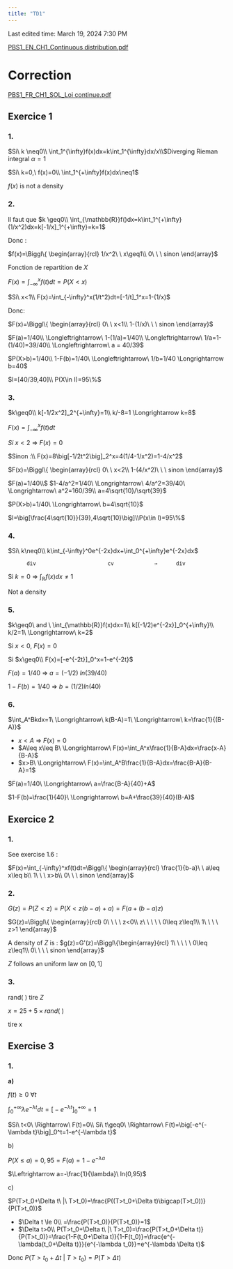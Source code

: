 ```yaml
---
title: "TD1"
---
```

Last edited time: March 19, 2024 7:30 PM

[PBS1_EN_CH1_Continuous distribution.pdf](TD1/PBS1_EN_CH1_Continuous_distribution.pdf)

# Correction

[PBS1_FR_CH1_SOL_Loi continue.pdf](TD1/PBS1_FR_CH1_SOL_Loi_continue.pdf)

## Exercice 1

### 1.

$Si\ k \neq0\\
\int_1^{\infty}f(x)dx=k\int_1^{\infty}dx/x\\$Diverging Rieman integral $\alpha=1$

$Si\ k=0,\ f(x)=0\\
\int_1^{+\infty}f(x)dx\neq1$

$f(x)$ is not a density

### 2.

Il faut que $k \geq0\\
\int_{\mathbb{R}}f()dx=k\int_1^{+\infty}(1/x^2)dx=k[-1/x]_1^{+\infty}=k=1$

Donc :

$f(x)=\Biggl\{  \begin{array}{rcl}
1/x^2\ \ x\geq1\\
0\ \ \ sinon
\end{array}$

Fonction de repartition de $X$

$F(x)=\int_{-\infty}^xf(t)dt=P(X<x)$

$Si\ x<1\\
F(x)=\int_{-\infty}^x(1/t^2)dt=[-1/t]_1^x=1-(1/x)$

Donc:

$F(x)=\Biggl\{  \begin{array}{rcl}
0\ \ x<1\\
1-(1/x)\ \ \ sinon
\end{array}$

$F(a)=1/40\\ \Longleftrightarrow\ 1-(1/a)=1/40\\ \Longleftrightarrow\ 1/a=1-(1/40)=39/40\\
\Longleftrightarrow\ a = 40/39$

$P(X>b)=1/40\\
1-F(b)=1/40\ \Longleftrightarrow\ 1/b=1/40 \Longrightarrow b=40$

$I=[40/39,40]\\
P(X\in I)=95\%$

### 3.

$k\geq0\\
k[-1/2x^2]_2^{+\infty}=1\\
k/-8=1 \Longrightarrow k=8$

$F(x)=\int_{-\infty}^xf(t)dt$

$Si\ x<2\ \Longrightarrow\ F(x)=0$

$Sinon :\\
F(x)=8\big[-1/2t^2\big]_2^x=4(1/4-1/x^2)=1-4/x^2$

$F(x)=\Biggl\{  \begin{array}{rcl}
0\ \ x<2\\
1-(4/x^2)\ \ \ sinon
\end{array}$

$F(a)=1/40\\$
$1-4/a^2=1/40\ \Longrightarrow\ 4/a^2=39/40\ \Longrightarrow\ a^2=160/39\\ a=4\sqrt{10}/\sqrt{39}$

$P(X>b)=1/40\ \Longrightarrow\ b=4\sqrt{10}$

$I=\big[\frac{4\sqrt{10}}{39},4\sqrt{10}\big]\\P(x\in I)=95\%$

### 4.

$Si\ k\neq0\\
k\int_{-\infty}^0e^{-2x}dx+\int_0^{+\infty}e^{-2x}dx$

          div                       cv             →      div

Si $k=0\ \Longrightarrow\ \int_{\mathbb{R}}f(x)dx\neq1$

Not a density

### 5.

$k\geq0\ and \ \int_{\mathbb{R}}f(x)dx=1\\
k[(-1/2)e^{-2x}]_0^{+\infty}\\
k/2=1\ \Longrightarrow\ k=2$

Si $x<0,\ F(x)=0$

Si $x\geq0\\
F(x)=[-e^{-2t}]_0^x=1-e^{-2t}$

$F(a)=1/40 \ \Longrightarrow\ a=(-1/2)\ ln(39/40)$

$1-F(b)=1/40\ \Longrightarrow\ b=(1/2)ln(40)$

### 6.

$\int_A^Bkdx=1\ \Longrightarrow\ k(B-A)=1\ \Longrightarrow\ k=\frac{1}{(B-A)}$

- $x<A\ \Longrightarrow\ F(x)=0$
- $A\leq x\leq B\ \Longrightarrow\ F(x)=\int_A^x\frac{1}{B-A}dx=\frac{x-A}{B-A}$
- $x>B\ \Longrightarrow\ F(x)=\int_A^B\frac{1}{B-A}dx=\frac{B-A}{B-A}=1$

$F(a)=1/40\ \Longrightarrow\ a=\frac{B-A}{40}+A$

$1-F(b)=\frac{1}{40}\ \Longrightarrow\ b=A+\frac{39}{40}(B-A)$

## Exercice 2

### 1.

See exercise 1.6 :

$F(x)=\int_{-\infty}^xf(t)dt=\Biggl\{ \begin{array}{rcl}
\frac{1}{b-a}\ \ a\leq x\leq b\\
1\ \ \ x>b\\
0\ \ \ sinon
\end{array}$

### 2.

$G(z)=P(Z<z)=P\big(X<z(b-a)+a\big)=F(a+(b-a)z)$

$G(z)=\Biggl\{ \begin{array}{rcl}
0\ \ \ \ z<0\\
z\ \ \ \ \ 0\leq z\leq1\\
1\ \ \ \ z>1
\end{array}$

A density of $Z$ is :
$g(z)=G'(z)=\Biggl\{\begin{array}{rcl}
1\ \ \ \ \ 0\leq z\leq1\\
0\ \ \ \ sinon
\end{array}$

$Z$ follows an uniform law on $[0,1]$

### 3.

rand( ) tire $Z$

$x=25+5\times rand(\ )$

tire x

## Exercise 3

### 1.

**a)**

$f(t)\geq0\ \forall t$

$\int_0^{+\infty}\lambda e^{-\lambda t}dt=\big[-e^{-\lambda t}\big]_0^{+\infty}=1$

$Si\ t<0\ \Rightarrow\ F(t)=0\\
Si\ t\geq0\ \Rightarrow\ F(t)=\big[-e^{-\lambda t}\big]_0^t=1-e^{-\lambda t}$

b)

$P(X\le a)=0,95=F(a)=1-e^{-\lambda a}$

$\Leftrightarrow a=-\frac{1}{\lambda}\ ln(0,95)$

c)

$P(T>t_0+\Delta t\ |\ T>t_0)=\frac{P((T>t_0+\Delta t)\bigcap(T>t_0))}{P(T>t_0)}$

- $\Delta t \le 0\\
=\frac{P(T>t_0)}{P(T>t_0)}=1$
- $\Delta t>0\\
P(T>t_0+\Delta t\ |\ T>t_0)=\frac{P(T>t_0+\Delta t)}{P(T>t_0)}=\frac{1-F(t_0+\Delta t)}{1-F(t_0)}=\frac{e^{-\lambda(t_0+\Delta t)}}{e^{-\lambda t_0}}=e^{-\lambda \Delta t}$

Donc $P(T>t_0+\Delta t\ |\ T>t_0)=P(T>\Delta t)$
